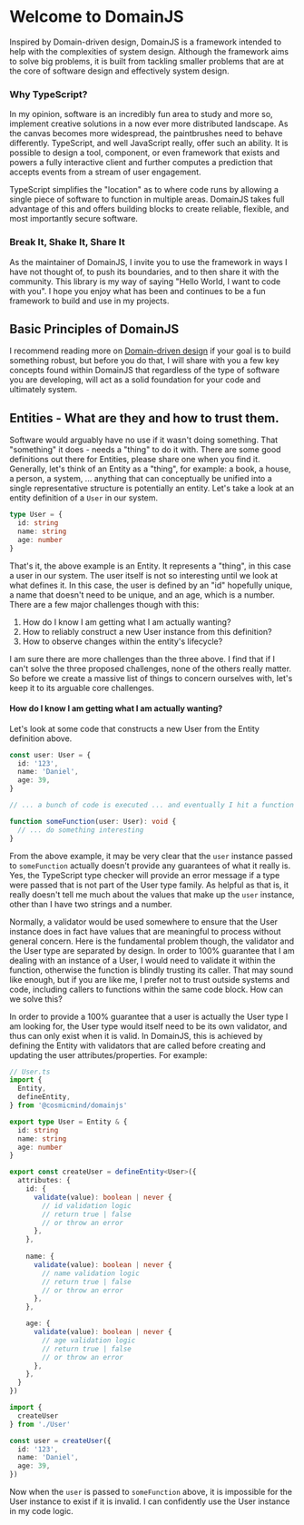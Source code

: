 # Welcome to DomainJS

Inspired by Domain-driven design, DomainJS is a framework intended to help with the complexities of system design. 
Although the framework aims to solve big problems, it is built from tackling smaller problems that are at the core
of software design and effectively system design. 

### Why TypeScript? 

In my opinion, software is an incredibly fun area to study and more so, implement creative solutions in a now ever
more distributed landscape. As the canvas becomes more widespread, the paintbrushes need to behave differently. 
TypeScript, and well JavaScript really, offer such an ability. It is possible to design a tool, component, or even
framework that exists and powers a fully interactive client and further computes a prediction that accepts events
from a stream of user engagement. 

TypeScript simplifies the "location" as to where code runs by allowing a single piece of
software to function in multiple areas. DomainJS takes full advantage of this and offers building blocks to create
reliable, flexible, and most importantly secure software. 

### Break It, Shake It, Share It

As the maintainer of DomainJS, I invite you to use the framework in ways I have not thought of, to push its
boundaries, and to then share it with the community. This library is my way of saying "Hello World, I want
to code with you". I hope you enjoy what has been and continues to be a fun framework to build and use in my projects.

## Basic Principles of DomainJS

I recommend reading more on [Domain-driven design](https://en.wikipedia.org/wiki/Domain-driven_design) if your goal is 
to build something robust, but before you do that, I will share with you a few key concepts found within DomainJS that 
regardless of the type of software you are developing, will act as a solid foundation for your code and ultimately system. 

## Entities - What are they and how to trust them. 

Software would arguably have no use if it wasn't doing something. That "something" it does - needs a "thing" to do it with.
There are some good definitions out there for Entities, please share one when you find it. Generally, let's think
of an Entity as a "thing", for example: a book, a house, a person, a system, ... anything that can conceptually be unified 
into a single representative structure is potentially an entity. Let's take a look at an entity definition of a `User` in
our system.

```typescript
type User = {
  id: string
  name: string
  age: number
}
```

That's it, the above example is an Entity. It represents a "thing", in this case a user in our system. The user itself
is not so interesting until we look at what defines it. In this case, the user is defined by an "id" hopefully unique,
a name that doesn't need to be unique, and an age, which is a number. There are a few major challenges though with this:

1. How do I know I am getting what I am actually wanting? 
2. How to reliably construct a new User instance from this definition?
3. How to observe changes within the entity's lifecycle?

I am sure there are more challenges than the three above. I find that if I can't solve the three proposed challenges,
none of the others really matter. So before we create a massive list of things to concern ourselves with, let's keep
it to its arguable core challenges.

#### How do I know I am getting what I am actually wanting? 

Let's look at some code that constructs a new User from the Entity definition above. 

```typescript
const user: User = {
  id: '123',
  name: 'Daniel',
  age: 39,
}

// ... a bunch of code is executed ... and eventually I hit a function that accepts a User instance

function someFunction(user: User): void {
  // ... do something interesting
}
```

From the above example, it may be very clear that the `user` instance passed to `someFunction` actually
doesn't provide any guarantees of what it really is. Yes, the TypeScript type checker will provide an error
message if a type were passed that is not part of the User type family. As helpful as that is, it really doesn't
tell me much about the values that make up the `user` instance, other than I have two strings and a number. 

Normally, a validator would be used somewhere to ensure that the User instance does in fact have values that are
meaningful to process without general concern. Here is the fundamental problem though, the validator and the User 
type are separated by design. In order to 100% guarantee that I am dealing with an instance of a User, I would need 
to validate it within the function, otherwise the function is blindly trusting its caller. That may sound like enough, 
but if you are like me, I prefer not to trust outside systems and code, including callers to functions within the same 
code block. How can we solve this? 

In order to provide a 100% guarantee that a user is actually the User type I am looking for, the User type would
itself need to be its own validator, and thus can only exist when it is valid. In DomainJS, this is achieved by
defining the Entity with validators that are called before creating and updating the user attributes/properties. 
For example:

```typescript
// User.ts
import {
  Entity,
  defineEntity,
} from '@cosmicmind/domainjs'

export type User = Entity & {
  id: string
  name: string
  age: number
}

export const createUser = defineEntity<User>({
  attributes: {
    id: {
      validate(value): boolean | never {
        // id validation logic
        // return true | false
        // or throw an error
      },
    },
    
    name: {
      validate(value): boolean | never {
        // name validation logic
        // return true | false
        // or throw an error
      },
    },

    age: {
      validate(value): boolean | never {
        // age validation logic
        // return true | false
        // or throw an error
      },
    },
  }
})
```

```typescript
import { 
  createUser
} from './User'

const user = createUser({
  id: '123',
  name: 'Daniel',
  age: 39,
})
```
Now when the `user` is passed to `someFunction` above, it is impossible for the User instance to exist if it is invalid. I can confidently
use the User instance in my code logic. 
